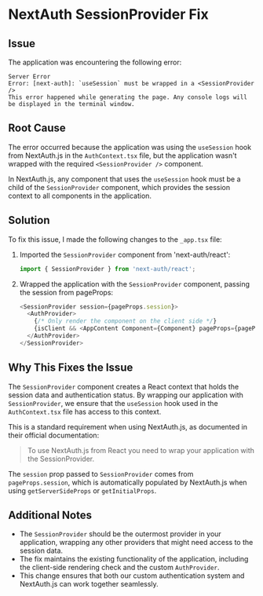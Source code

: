 # NextAuth SessionProvider Fix

## Issue

The application was encountering the following error:

```
Server Error
Error: [next-auth]: `useSession` must be wrapped in a <SessionProvider />
This error happened while generating the page. Any console logs will be displayed in the terminal window.
```

## Root Cause

The error occurred because the application was using the `useSession` hook from NextAuth.js in the `AuthContext.tsx` file, but the application wasn't wrapped with the required `<SessionProvider />` component.

In NextAuth.js, any component that uses the `useSession` hook must be a child of the `SessionProvider` component, which provides the session context to all components in the application.

## Solution

To fix this issue, I made the following changes to the `_app.tsx` file:

1. Imported the `SessionProvider` component from 'next-auth/react':
   ```typescript
   import { SessionProvider } from 'next-auth/react';
   ```

2. Wrapped the application with the `SessionProvider` component, passing the session from pageProps:
   ```typescript
   <SessionProvider session={pageProps.session}>
     <AuthProvider>
       {/* Only render the component on the client side */}
       {isClient && <AppContent Component={Component} pageProps={pageProps} />}
     </AuthProvider>
   </SessionProvider>
   ```

## Why This Fixes the Issue

The `SessionProvider` component creates a React context that holds the session data and authentication status. By wrapping our application with `SessionProvider`, we ensure that the `useSession` hook used in the `AuthContext.tsx` file has access to this context.

This is a standard requirement when using NextAuth.js, as documented in their official documentation:

> To use NextAuth.js from React you need to wrap your application with the SessionProvider.

The `session` prop passed to `SessionProvider` comes from `pageProps.session`, which is automatically populated by NextAuth.js when using `getServerSideProps` or `getInitialProps`.

## Additional Notes

- The `SessionProvider` should be the outermost provider in your application, wrapping any other providers that might need access to the session data.
- The fix maintains the existing functionality of the application, including the client-side rendering check and the custom `AuthProvider`.
- This change ensures that both our custom authentication system and NextAuth.js can work together seamlessly.